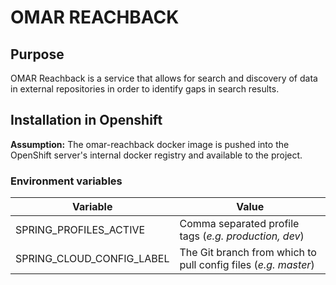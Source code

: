 # OMAR REACHBACK

## Purpose

OMAR Reachback is a service that allows for search and discovery of data in external repositories in order to identify gaps in search results.

## Installation in Openshift

**Assumption:** The omar-reachback docker image is pushed into the OpenShift server's internal docker registry and available to the project.

### Environment variables

|Variable|Value|
|------|------|
|SPRING_PROFILES_ACTIVE|Comma separated profile tags (*e.g. production, dev*)|
|SPRING_CLOUD_CONFIG_LABEL|The Git branch from which to pull config files (*e.g. master*)|
